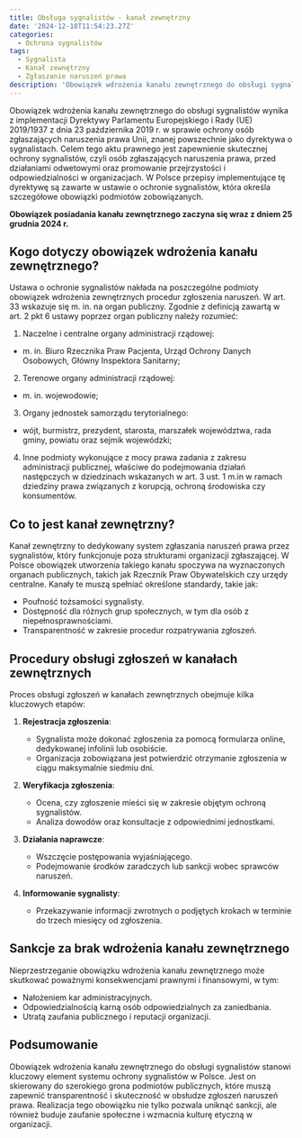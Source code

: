 ```yaml
---
title: Obsługa sygnalistów - kanał zewnętrzny
date: '2024-12-18T11:54:23.27Z'
categories:
  - Ochrona sygnalistów
tags:
  - Sygnalista
  - Kanał zewnętrzny
  - Zgłaszanie naruszeń prawa
description: 'Obowiązek wdrożenia kanału zewnętrznego do obsługi sygnalistów wynika z implementacji Dyrektywy Parlamentu Europejskiego i Rady (UE) 2019/1937 z dnia 23 października 2019 r.'
---
```


Obowiązek wdrożenia kanału zewnętrznego do obsługi sygnalistów wynika z implementacji Dyrektywy Parlamentu Europejskiego i Rady (UE) 2019/1937 z dnia 23 października 2019 r. w sprawie ochrony osób zgłaszających naruszenia prawa Unii, znanej powszechnie jako dyrektywa o sygnalistach. Celem tego aktu prawnego jest zapewnienie skutecznej ochrony sygnalistów, czyli osób zgłaszających naruszenia prawa, przed działaniami odwetowymi oraz promowanie przejrzystości i odpowiedzialności w organizacjach. W Polsce przepisy implementujące tę dyrektywę są zawarte w ustawie o ochronie sygnalistów, która określa szczegółowe obowiązki podmiotów zobowiązanych.

**Obowiązek posiadania kanału zewnętrznego zaczyna się wraz z dniem 25 grudnia 2024 r.**

## Kogo dotyczy obowiązek wdrożenia kanału zewnętrznego?

Ustawa o ochronie sygnalistów nakłada na poszczególne podmioty obowiązek wdrożenia zewnętrznych procedur zgłoszenia naruszeń. W art. 33 wskazuje się m. in. na organ publiczny. Zgodnie z definicją zawartą w art. 2 pkt 6 ustawy poprzez organ publiczny należy rozumieć:

1. Naczelne i centralne organy administracji rządowej:
  - m. in. Biuro Rzecznika Praw Pacjenta, Urząd Ochrony Danych Osobowych, Główny Inspektora Sanitarny;
2. Terenowe organy administracji rządowej:
  - m. in. wojewodowie;
3. Organy jednostek samorządu terytorialnego:
  - wójt, burmistrz, prezydent, starosta, marszałek województwa, rada gminy, powiatu oraz sejmik wojewódzki;
4. Inne podmioty wykonujące z mocy prawa zadania z zakresu administracji publicznej, właściwe do podejmowania działań następczych w dziedzinach wskazanych w art. 3 ust. 1 m.in w ramach dziedziny prawa związanych z korupcją, ochroną środowiska czy konsumentów.

## Co to jest kanał zewnętrzny?

Kanał zewnętrzny to dedykowany system zgłaszania naruszeń prawa przez sygnalistów, który funkcjonuje poza strukturami organizacji zgłaszającej. W Polsce obowiązek utworzenia takiego kanału spoczywa na wyznaczonych organach publicznych, takich jak Rzecznik Praw Obywatelskich czy urzędy centralne. Kanały te muszą spełniać określone standardy, takie jak:

- Poufność tożsamości sygnalisty.
- Dostępność dla różnych grup społecznych, w tym dla osób z niepełnosprawnościami.
- Transparentność w zakresie procedur rozpatrywania zgłoszeń.

## Procedury obsługi zgłoszeń w kanałach zewnętrznych

Proces obsługi zgłoszeń w kanałach zewnętrznych obejmuje kilka kluczowych etapów:

1. **Rejestracja zgłoszenia**:
   - Sygnalista może dokonać zgłoszenia za pomocą formularza online, dedykowanej infolinii lub osobiście.
   - Organizacja zobowiązana jest potwierdzić otrzymanie zgłoszenia w ciągu maksymalnie siedmiu dni.

2. **Weryfikacja zgłoszenia**:
   - Ocena, czy zgłoszenie mieści się w zakresie objętym ochroną sygnalistów.
   - Analiza dowodów oraz konsultacje z odpowiednimi jednostkami.

3. **Działania naprawcze**:
   - Wszczęcie postępowania wyjaśniającego.
   - Podejmowanie środków zaradczych lub sankcji wobec sprawców naruszeń.

4. **Informowanie sygnalisty**:
   - Przekazywanie informacji zwrotnych o podjętych krokach w terminie do trzech miesięcy od zgłoszenia.

## Sankcje za brak wdrożenia kanału zewnętrznego

Nieprzestrzeganie obowiązku wdrożenia kanału zewnętrznego może skutkować poważnymi konsekwencjami prawnymi i finansowymi, w tym:

- Nałożeniem kar administracyjnych.
- Odpowiedzialnością karną osób odpowiedzialnych za zaniedbania.
- Utratą zaufania publicznego i reputacji organizacji.

## Podsumowanie

Obowiązek wdrożenia kanału zewnętrznego do obsługi sygnalistów stanowi kluczowy element systemu ochrony sygnalistów w Polsce. Jest on skierowany do szerokiego grona podmiotów publicznych, które muszą zapewnić transparentność i skuteczność w obsłudze zgłoszeń naruszeń prawa. Realizacja tego obowiązku nie tylko pozwala uniknąć sankcji, ale również buduje zaufanie społeczne i wzmacnia kulturę etyczną w organizacji.
